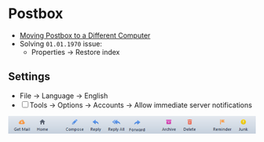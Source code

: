 # Postbox

- [Moving Postbox to a Different Computer](https://support.postbox-inc.com/hc/en-us/articles/202199510-How-to-Move-Postbox-Data-Files-and-Settings-to-Another-Computer)
- Solving `01.01.1970` issue:
  - Properties → Restore index

## Settings

- File → Language → English
- ☐ Tools → Options → Accounts → Allow immediate server notifications

![](postbox-toolbar.png)

